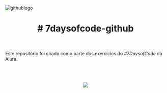 
![githublogo](https://user-images.githubusercontent.com/13010676/176439709-51eb1a42-c1bf-443f-9d96-2d36f8c19b4a.png)


<h1 align="center"> # 7daysofcode-github </h1>
<br><br>
Este repositório foi criado como parte dos exercícios do <em>#7DaysofCode</em> da Alura.
<br><br><br><br>
<p align="center">
<img src="http://img.shields.io/static/v1?label=STATUS&message=EM%20DESENVOLVIMENTO&color=GREEN&style=for-the-badge"/>
</p>
